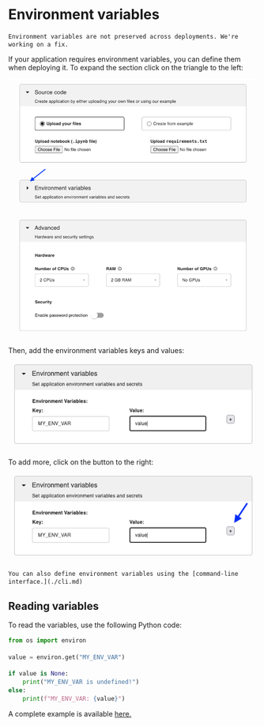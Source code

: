 # Environment variables

```{note}
Environment variables are not preserved across deployments. We're working on a fix.
```

If your application requires environment variables, you can define them when
deploying it. To expand the section click on the triangle to the left:


![](../static/env-vars/env-vars-section.png)


Then, add the environment variables keys and values:

![](../static/env-vars/env-vars-sample.png)

To add more, click on the button to the right:

![](../static/env-vars/env-vars-plus.png)


```{tip}
You can also define environment variables using the [command-line interface.](./cli.md)
```

## Reading variables

To read the variables, use the following Python code:

```python
from os import environ

value = environ.get("MY_ENV_VAR")

if value is None:
    print("MY_ENV_VAR is undefined!")
else:
    print(f"MY_ENV_VAR: {value}")
```


A complete example is available [here.](https://github.com/ploomber/doc/blob/main/examples/voila/env-variable/app.ipynb)